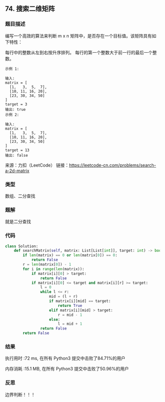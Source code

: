 ## 74. 搜索二维矩阵



### 题目描述

编写一个高效的算法来判断 m x n 矩阵中，是否存在一个目标值。该矩阵具有如下特性：

每行中的整数从左到右按升序排列。
每行的第一个整数大于前一行的最后一个整数。

```
示例 1:

输入:
matrix = [
  [1,   3,  5,  7],
  [10, 11, 16, 20],
  [23, 30, 34, 50]
]
target = 3
输出: true
示例 2:

输入:
matrix = [
  [1,   3,  5,  7],
  [10, 11, 16, 20],
  [23, 30, 34, 50]
]
target = 13
输出: false
```

来源：力扣（LeetCode）
链接：https://leetcode-cn.com/problems/search-a-2d-matrix

### 类型

数组、二分查找



### 题解

就是二分查找



### 代码

```python
class Solution:
    def searchMatrix(self, matrix: List[List[int]], target: int) -> bool:
    	if len(matrix) == 0 or len(matrix[0]) == 0:
    		return False
    	r = len(matrix[0]) - 1
    	for i in range(len(matrix)):
    		if matrix[i][0] > target:
    			return False
    		if matrix[i][0] <= target and matrix[i][r] >= target:
    			l = 0
    			while l <= r:
    				mid = (l + r) 
    				if matrix[i][mid] == target:
    					return True
    				elif matrix[i][mid] > target:
    					r = mid - 1
    				else:
    					l = mid + 1
    			return False
    	return False
```



### 结果

执行用时 :72 ms, 在所有 Python3 提交中击败了84.71%的用户

内存消耗 :15.1 MB, 在所有 Python3 提交中击败了50.96%的用户



### 反思

边界判断！！！